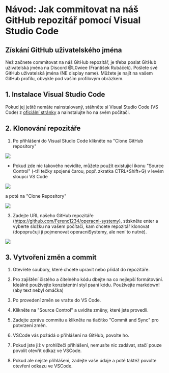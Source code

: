 # Návod: Jak commitovat na náš GitHub repozitář pomocí Visual Studio Code

## Získání GitHub uživatelského jména

Než začnete commitovat na náš GitHub repozitář, je třeba poslat GitHub uživatelská jména na Discord @L0wiee (František Rubáček). Pošlete své GitHub uživatelská jména (NE display name). Můžete je najít na vašem GitHub profilu, obvykle pod vaším profilovým obrázkem.

## 1. Instalace Visual Studio Code

Pokud jej ještě nemáte nainstalovaný, stáhněte si Visual Studio Code (VS Code) z [oficiální stránky](https://code.visualstudio.com/) a nainstalujte ho na svém počítači.

## 2. Klonování repozitáře
 
1. Po přihlášení do Visual Studio Code klikněte na "Clone GitHub repository" 
 
<img src="https://github.com/Ferenc1234/operacni-systemy/blob/main/obrazky/vscode1.png">

   - Pokud zde nic takového nevidíte, můžete použít existující ikonu "Source Control" (-tři tečky spojené čarou, popř. zkratka CTRL+Shift+G) v levém sloupci VS Code 

   <img src="https://github.com/Ferenc1234/operacni-systemy/blob/main/obrazky/vscode2.png"> 

   a poté na "Clone Repository" 

   <img src="https://github.com/Ferenc1234/operacni-systemy/blob/main/obrazky/vscode3.png">

3. Zadejte URL našeho GitHub repozitáře (https://github.com/Ferenc1234/operacni-systemy), stiskněte enter a vyberte složku na vašem počítači, kam chcete repozitář klonovat (dopopručuji ji pojmenovat operacniSystemy, ale není to nutné).

<img src="https://github.com/Ferenc1234/operacni-systemy/blob/main/obrazky/vscode4.png">

## 3. Vytvoření změn a commit

1. Otevřete soubory, které chcete upravit nebo přidat do repozitáře.

2. Pro zajištění čistého a čitelného kódu dbejte na co nejlepší formátování. Ideálně používejte konzistentní styl psaní kódu. Používejte markdown! (aby text nebyl omáčka)

3. Po provedení změn se vraťte do VS Code.

4. Klikněte na "Source Control" a uvidíte změny, které jste provedli.

5. Zadejte zprávu commitu a klikněte na tlačítko "Commit and Sync" pro potvrzení změn.

6. VSCode vás požádá o přihlášení na GitHub, povolte ho.

7. Pokud jste již v prohlížeči přihlášení, nemusíte nic zadávat, stačí pouze povolit otevřít odkaz ve VSCode.

8. Pokud ale nejste příhlášeni, zadejte vaše údaje a poté taktéž povolte otevření odkazu ve VSCode.